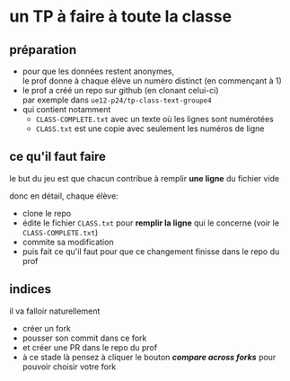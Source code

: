 # un TP à faire à toute la classe

## préparation

* pour que les données restent anonymes,  
  le prof donne à chaque élève un numéro distinct (en commençant à 1)
* le prof a créé un repo sur github (en clonant celui-ci)  
  par exemple dans `ue12-p24/tp-class-text-groupe4`
* qui contient notamment
  * `CLASS-COMPLETE.txt` avec un texte où les lignes sont numérotées
  * `CLASS.txt` est une copie avec seulement les numéros de ligne

## ce qu'il faut faire

le but du jeu est que chacun contribue à remplir **une ligne** du fichier vide

donc en détail, chaque élève:

* clone le repo
* édite le fichier `CLASS.txt` pour **remplir la ligne** qui le concerne (voir le `CLASS-COMPLETE.txt`)
* commite sa modification
* puis fait ce qu'il faut pour que ce changement finisse dans le repo du prof

## indices

il va falloir naturellement

* créer un fork
* pousser son commit dans ce fork
* et créer une PR dans le repo du prof
* à ce stade là pensez à cliquer le bouton ***compare across forks***
  pour pouvoir choisir votre fork
